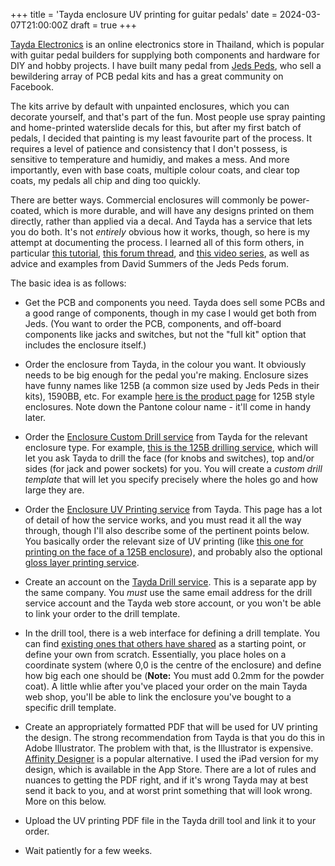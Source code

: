 +++
title = 'Tayda enclosure UV printing for guitar pedals'
date = 2024-03-07T21:00:00Z
draft = true
+++

[Tayda Electronics](https://www.taydaelectronics.com) is an online electronics store in Thailand, which is popular with guitar pedal builders for supplying both components and hardware for DIY and hobby projects. I have built many pedal from [Jeds Peds](https://www.jedspeds.co.uk), who sell a bewildering array of PCB pedal kits and has a great community on Facebook.

The kits arrive by default with unpainted enclosures, which you can decorate yourself, and that's part of the fun. Most people use spray painting and home-printed waterslide decals for this, but after my first batch of pedals, I decided that painting is my least favourite part of the process. It requires a level of patience and consistency that I don't possess, is sensitive to temperature and humidiy, and makes a mess. And more importantly, even with base coats, multiple colour coats, and clear top coats, my pedals all chip and ding too quickly.

There are better ways. Commercial enclosures will commonly be power-coated, which is more durable, and will have any designs printed on them directly, rather than applied via a decal. And Tayda has a service that lets you do both. It's not _entirely_ obvious how it works, though, so here is my attempt at documenting the process. I learned all of this form others, in particular [this tutorial](https://www.pachydermpedals.com/tutorials/2020-12-27-angry-charles-tutorial/), [this forum thread](https://forum.pedalpcb.com/threads/steggo-studios-tayda-uv-printing-tutorial-part-1.15268/), and [this video series](https://youtu.be/iH_k_C3WFLU?si=40jGqZ2HyuiLko-G), as well as advice and examples from David Summers of the Jeds Peds forum.

The basic idea is as follows:

- Get the PCB and components you need. Tayda does sell some PCBs and a good range of components, though in my case I would get both from Jeds. (You want to order the PCB, components, and off-board components like jacks and switches, but not the "full kit" option that includes the enclosure itself.)

- Order the enclosure from Tayda, in the colour you want. It obviously needs to be big enough for the pedal you're making. Enclosure sizes have funny names like 125B (a common size used by Jeds Peds in their kits), 1590BB, etc. For example [here is the product page](https://www.taydaelectronics.com/hardware/enclosures/1590b-style-1.html) for 125B style enclosures. Note down the Pantone colour name - it'll come in handy later.

- Order the [Enclosure Custom Drill service](https://www.taydaelectronics.com/hardware/enclosures/enclosure-custom-drill-service.html) from Tayda for the relevant enclosure type. For example, [this is the 125B drilling service](https://www.taydaelectronics.com/hardware/enclosures/enclosure-custom-drill-service/125b-custom-drill-enclosure-service.html), which will let you ask Tayda to drill the face (for knobs and switches), top and/or sides (for jack and power sockets) for you. You will create a _custom drill template_ that will let you specify precisely where the holes go and how large they are.

- Order the [Enclosure UV Printing service](https://www.taydaelectronics.com/hardware/enclosures/enclosure-uv-printing-service.html) from Tayda. This page has a lot of detail of how the service works, and you must read it all the way through, though I'll also describe some of the pertinent points below. You basically order the relevant size of UV printing (like [this one for printing on the face of a 125B enclosure](https://www.taydaelectronics.com/hardware/enclosures/enclosure-uv-printing-service/125b-uv-printing-service.html)), and probably also the optional [gloss layer printing service](https://www.taydaelectronics.com/hardware/enclosures/enclosure-uv-printing-service/custom-uv-gloss-layer-service.html).

- Create an account on the [Tayda Drill service](https://drill.taydakits.com/dashboard). This is a separate app by the same company. You _must_ use the same email address for the drill service account and the Tayda web store account, or you won't be able to link your order to the drill template.

- In the drill tool, there is a web interface for defining a drill template. You can find [existing ones that others have shared](https://forum.pedalpcb.com/forums/drilltemplates/) as a starting point, or define your own from scratch. Essentially, you place holes on a coordinate system (where 0,0 is the centre of the enclosure) and define how big each one should be (**Note:** You must add 0.2mm for the powder coat). A little whlie after you've placed your order on the main Tayda web shop, you'll be able to link the enclosure you've bought to a specific drill template.

- Create an appropriately formatted PDF that will be used for UV printing the design. The strong recommendation from Tayda is that you do this in Adobe Illustrator. The problem with that, is the Illustrator is expensive. [Affinity Designer](https://affinity.serif.com/en-gb/designer/) is a popular alternative. I used the iPad version for my design, which is available in the App Store. There are a lot of rules and nuances to getting the PDF right, and if it's wrong Tayda may at best send it back to you, and at worst print something that will look wrong. More on this below.

- Upload the UV printing PDF file in the Tayda drill tool and link it to your order.

- Wait patiently for a few weeks.
